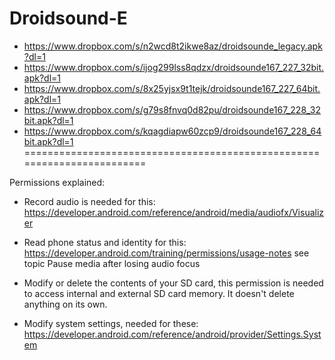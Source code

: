 Droidsound-E 
============
* https://www.dropbox.com/s/n2wcd8t2ikwe8az/droidsounde_legacy.apk?dl=1
* https://www.dropbox.com/s/ijog299lss8qdzx/droidsounde167_227_32bit.apk?dl=1
* https://www.dropbox.com/s/8x25yjsx9t1tejk/droidsounde167_227_64bit.apk?dl=1
* https://www.dropbox.com/s/g79s8fnvq0d82pu/droidsounde167_228_32bit.apk?dl=1
* https://www.dropbox.com/s/kqagdiapw60zcp9/droidsounde167_228_64bit.apk?dl=1
========================================================================

Permissions explained:
* Record audio is needed for this: https://developer.android.com/reference/android/media/audiofx/Visualizer

* Read phone status and identity for this: https://developer.android.com/training/permissions/usage-notes 
see topic Pause media after losing audio focus

* Modify or delete the contents of your SD card, this permission is needed to access internal and external SD card memory. It doesn't delete anything on its own.

* Modify system settings, needed for these: https://developer.android.com/reference/android/provider/Settings.System

